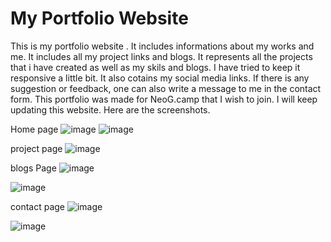 # My Portfolio Website
This is my portfolio website . It includes informations about my works and me. 
It includes all my project links and blogs. It represents all the projects that i have created as well as my skils and blogs.
I have tried to keep it responsive a little bit. It also cotains my social media links. 
If there is any suggestion or feedback, one can also write a message to me in the contact form. 
This portfolio was made for NeoG.camp that I wish to join. I will keep updating this website.
Here are the screenshots.

Home page
![image](https://user-images.githubusercontent.com/66175237/193433486-c4b5dc0a-1cbc-4960-9611-8b63039e1247.png)
![image](https://user-images.githubusercontent.com/66175237/193433768-44ab3897-0177-4f67-bc9e-28be79291e00.png)


project page
![image](https://user-images.githubusercontent.com/66175237/193433631-70414607-057d-4aa6-8869-2ea55bddfcb0.png)


blogs Page
![image](https://user-images.githubusercontent.com/66175237/193433655-81f14f02-f2f4-4119-902d-15a84d301b56.png)


![image](https://user-images.githubusercontent.com/66175237/193575522-da4e3a65-fbd7-4ee5-8013-c00b4bacf624.png)


contact page 
![image](https://user-images.githubusercontent.com/66175237/193433421-2f412603-097c-47c3-8d24-dead9b640946.png)

![image](https://user-images.githubusercontent.com/66175237/193433732-55222f51-7bad-4686-8734-299509098fe9.png)


